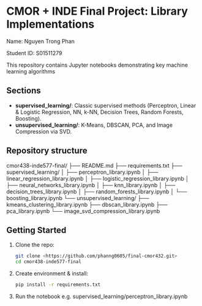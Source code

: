 # CMOR + INDE Final Project: Library Implementations
Name: Nguyen Trong Phan

Student ID: S01511279

This repository contains Jupyter notebooks demonstrating key machine learning algorithms

## Sections

- **supervised_learning/**: Classic supervised methods (Perceptron, Linear & Logistic Regression, NN, k-NN, Decision Trees, Random Forests, Boosting).
- **unsupervised_learning/**: K-Means, DBSCAN, PCA, and Image Compression via SVD.

## Repository structure
cmor438-inde577-final/
├── README.md
├── requirements.txt
├── supervised_learning/
│   ├── perceptron_library.ipynb
│   ├── linear_regression_library.ipynb
│   ├── logistic_regression_library.ipynb
│   ├── neural_networks_library.ipynb
│   ├── knn_library.ipynb
│   ├── decision_trees_library.ipynb
│   ├── random_forests_library.ipynb
│   └── boosting_library.ipynb
└── unsupervised_learning/
    ├── kmeans_clustering_library.ipynb
    ├── dbscan_library.ipynb
    ├── pca_library.ipynb
    └── image_svd_compression_library.ipynb

## Getting Started

1. Clone the repo:
   ```bash
   git clone <https://github.com/phanng0605/final-cmor432.git>
   cd cmor438-inde577-final
2. Create environment & install:
    ```bash
    pip install -r requirements.txt
3. Run the notebook
    e.g. supervised_learning/perceptron_library.ipynb

